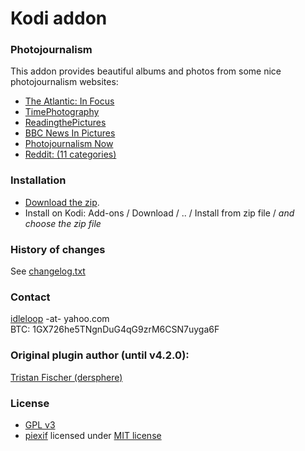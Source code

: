 # Kodi addon

### Photojournalism

This addon provides beautiful albums and photos from some nice photojournalism websites:   

- [The Atlantic: In Focus](https://www.theatlantic.com/infocus/)
- [TimePhotography](https://time.com/tag/photography/)
- [ReadingthePictures](https://www.readingthepictures.org/category/notes/)
- [BBC News In Pictures](https://www.bbc.com/news/in_pictures)
- [Photojournalism Now](https://photojournalismnow43738385.wordpress.com/)
- [Reddit: (11 categories)](https://www.reddit.com/)

### Installation

* [Download the zip](https://github.com/idleloop-github/script.image.bigpictures/releases/download/v5.2/plugin.image.bigpictures-5.2.zip).   
* Install on Kodi: Add-ons / Download / .. / Install from zip file / *and choose the zip file*   

### History of changes

See [changelog.txt](https://github.com/idleloop-github/script.image.bigpictures/blob/master/changelog.txt)

### Contact

[idleloop](https://github.com/idleloop-github) -at- yahoo.com   
BTC: 1GX726he5TNgnDuG4qG9zrM6CSN7uyga6F

### Original plugin author (until v4.2.0):

[Tristan Fischer (dersphere)](https://github.com/dersphere)   

### License

* [GPL v3](https://github.com/idleloop-github/script.image.bigpictures/blob/master/LICENSE.txt)
* [piexif](https://pypi.org/project/piexif/) licensed under [MIT license](https://github.com/idleloop-github/script.image.bigpictures/blob/master/lib/piexif/LICENSE.txt)

